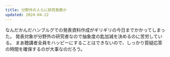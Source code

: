```yaml
---
title: 分野外の人らに研究発表か
updated: 2024-04-22
---
```


なんだかんだハンブルグでの発表資料作成がギリギリの今日までかかってしまった。
発表対象が分野外の研究者なので抽象度の匙加減を決めるのに苦労している。
まあ聴講者全員をハッピーにすることはできないので、しっかり質疑応答の時間を確保するのが大事なのだろう。
